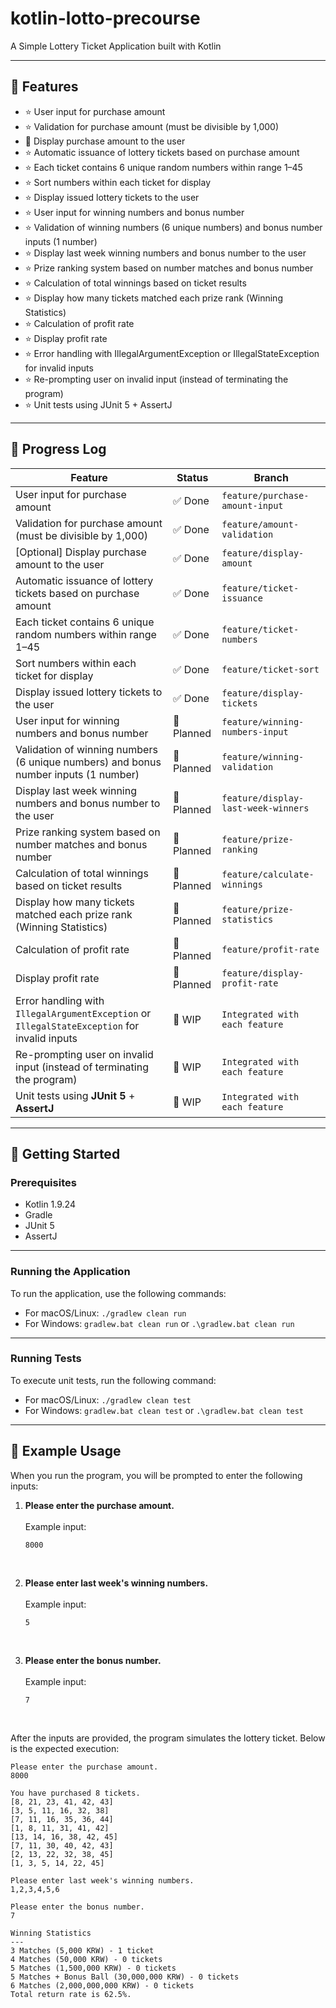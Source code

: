 # kotlin-lotto-precourse

A Simple Lottery Ticket Application built with Kotlin

---

## 🔧 Features

- ⭐ User input for purchase amount
- ⭐ Validation for purchase amount (must be divisible by 1,000)
- 🔹 Display purchase amount to the user
- ⭐ Automatic issuance of lottery tickets based on purchase amount
- ⭐ Each ticket contains 6 unique random numbers within range 1–45
- ⭐ Sort numbers within each ticket for display
- ⭐ Display issued lottery tickets to the user
- ⭐ User input for winning numbers and bonus number
- ⭐ Validation of winning numbers (6 unique numbers) and bonus number inputs (1 number)
- ⭐ Display last week winning numbers and bonus number to the user
- ⭐ Prize ranking system based on number matches and bonus number
- ⭐ Calculation of total winnings based on ticket results
- ⭐ Display how many tickets matched each prize rank (Winning Statistics)
- ⭐ Calculation of profit rate
- ⭐ Display profit rate
- ⭐ Error handling with IllegalArgumentException or IllegalStateException for invalid inputs
- ⭐ Re-prompting user on invalid input (instead of terminating the program)
- ⭐ Unit tests using JUnit 5 + AssertJ

---

## 🔄 Progress Log

| Feature                                                                                      | Status       | Branch                            |
|----------------------------------------------------------------------------------------------|--------------|-----------------------------------|
| User input for purchase amount                                                               | ✅ Done       | `feature/purchase-amount-input`   |
| Validation for purchase amount (must be divisible by 1,000)                                  | ✅ Done       | `feature/amount-validation`       |
| [Optional] Display purchase amount to the user                                               | ✅ Done       | `feature/display-amount`          |
| Automatic issuance of lottery tickets based on purchase amount                               | ✅ Done       | `feature/ticket-issuance`         |
| Each ticket contains 6 unique random numbers within range 1–45                               | ✅ Done       | `feature/ticket-numbers`          |
| Sort numbers within each ticket for display                                                  | ✅ Done       | `feature/ticket-sort`             |
| Display issued lottery tickets to the user                                                   | ✅ Done       | `feature/display-tickets`         |
| User input for winning numbers and bonus number                                              | 📅 Planned   | `feature/winning-numbers-input`   |
| Validation of winning numbers (6 unique numbers) and bonus number inputs (1 number)          | 📅 Planned   | `feature/winning-validation`      |
| Display last week winning numbers and bonus number to the user                               | 📅 Planned   | `feature/display-last-week-winners` |
| Prize ranking system based on number matches and bonus number                                | 📅 Planned   | `feature/prize-ranking`           |
| Calculation of total winnings based on ticket results                                        | 📅 Planned   | `feature/calculate-winnings`      |
| Display how many tickets matched each prize rank (Winning Statistics)                        | 📅 Planned   | `feature/prize-statistics`        |
| Calculation of profit rate                                                                   | 📅 Planned   | `feature/profit-rate`             |
| Display profit rate                                                                          | 📅 Planned   | `feature/display-profit-rate`     |
| Error handling with `IllegalArgumentException` or `IllegalStateException` for invalid inputs | 🚧 WIP       | `Integrated with each feature`    |
| Re-prompting user on invalid input (instead of terminating the program)                      | 🚧 WIP       | `Integrated with each feature`    |
| Unit tests using **JUnit 5** + **AssertJ**                                                   | 🚧 WIP       | `Integrated with each feature`    |

---

## 🚀 Getting Started

### Prerequisites

- Kotlin 1.9.24
- Gradle
- JUnit 5
- AssertJ

---

### Running the Application

To run the application, use the following commands:

- For macOS/Linux: `./gradlew clean run`
- For Windows: `gradlew.bat clean run` or `.\gradlew.bat clean run`

---

### Running Tests

To execute unit tests, run the following command:

- For macOS/Linux: `./gradlew clean test`
- For Windows: `gradlew.bat clean test` or `.\gradlew.bat clean test`

---

## 🧩 Example Usage

When you run the program, you will be prompted to enter the following inputs:

1. **Please enter the purchase amount.**
   <br><br>
   Example input:

   ```text
   8000
   ```
<br>

2. **Please enter last week's winning numbers.**
   <br><br>
   Example input:

   ```text
   5
   ```
<br>

3. **Please enter the bonus number.**
   <br><br>
   Example input:

   ```text
   7
   ```
<br>

After the inputs are provided, the program simulates the lottery ticket. Below is the expected execution:

```text
Please enter the purchase amount.
8000

You have purchased 8 tickets.
[8, 21, 23, 41, 42, 43]
[3, 5, 11, 16, 32, 38]
[7, 11, 16, 35, 36, 44]
[1, 8, 11, 31, 41, 42]
[13, 14, 16, 38, 42, 45]
[7, 11, 30, 40, 42, 43]
[2, 13, 22, 32, 38, 45]
[1, 3, 5, 14, 22, 45]

Please enter last week's winning numbers.
1,2,3,4,5,6

Please enter the bonus number.
7

Winning Statistics
---
3 Matches (5,000 KRW) - 1 ticket
4 Matches (50,000 KRW) - 0 tickets
5 Matches (1,500,000 KRW) - 0 tickets
5 Matches + Bonus Ball (30,000,000 KRW) - 0 tickets
6 Matches (2,000,000,000 KRW) - 0 tickets
Total return rate is 62.5%.
```